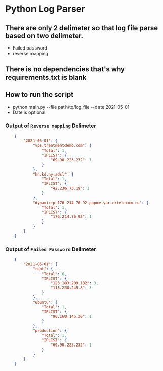 Python Log Parser
===============================

## There are only 2 delimeter so that log file parse based on two delimeter.

* Failed password
* reverse mapping

## There is no dependencies that's why requirements.txt is blank

## How to run the script

* python main.py --file path/to/log_file --date 2021-05-01
* Date is optional

### Output of `Reverse mapping` Delimeter
```json
    {
        "2021-05-01": {
            "vps.treatmentdemo.com": {
                "Total": 1,
                "IPLIST": {
                    "69.90.223.232": 1
                }
            },
            "hn.kd.ny.adsl": {
                "Total": 1,
                "IPLIST": {
                    "42.236.73.19": 1
                }
            },
            "dynamicip-176-214-76-92.pppoe.yar.ertelecom.ru": {
                "Total": 1,
                "IPLIST": {
                    "176.214.76.92": 1
                }
            }
        }
    }
```

### Output of `Failed Password` Delimeter
```json
    {
        "2021-05-01": {
            "root": {
                "Total": 6,
                "IPLIST": {
                    "123.183.209.132": 3,
                    "115.238.245.8": 3
                }
            },
            "ubuntu": {
                "Total": 1,
                "IPLIST": {
                    "90.160.145.30": 1
                }
            },
            "production": {
                "Total": 1,
                "IPLIST": {
                    "69.90.223.232": 1
                }
            }
        }
    }
```
